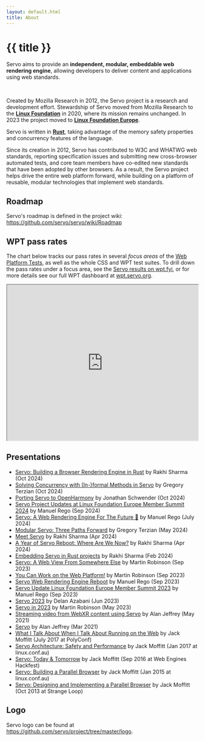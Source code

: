 ```yaml
---
layout: default.html
title: About
---
```


<div class="inner-container subpage-content">

<h1>{{ title }}</h1>
  <p class="subtitle">
    Servo aims to provide an <strong>independent, modular, embeddable web rendering engine</strong>, allowing developers to deliver content and applications using web standards.
  </p>
<br>

Created by Mozilla Research in 2012, the Servo project is a research and development effort. Stewardship of Servo moved from Mozilla Research to the [**Linux Foundation**](https://www.linuxfoundation.org/) in 2020, where its mission remains unchanged. In 2023 the project moved to [**Linux Foundation Europe**](https://linuxfoundation.eu/).

Servo is written in [**Rust**](https://www.rust-lang.org/), taking advantage of the memory safety properties and concurrency features of the language.

Since its creation in 2012, Servo has contributed to W3C and WHATWG web standards, reporting specification issues and submitting new cross-browser automated tests, and core team members have co-edited new standards that have been adopted by other browsers. As a result, the Servo project helps drive the entire web platform forward, while building on a platform of reusable, modular technologies that implement web standards.

## Roadmap

Servo's roadmap is defined in the project wiki: <https://github.com/servo/servo/wiki/Roadmap>

## WPT pass rates

The chart below tracks our pass rates in several *focus areas* of the [Web Platform Tests](http://web-platform-tests.org/), as well as the whole CSS and WPT test suites. To drill down the pass rates under a focus area, see the [Servo results on wpt.fyi](https://wpt.fyi/runs?label=master&product=servo), or for more details see our full WPT dashboard at [wpt.servo.org](https://wpt.servo.org).

<iframe src="https://wpt.servo.org/?embed" scrolling="no" style="width: 100%; height: 411px;"></iframe>

## Presentations

* [Servo: Building a Browser Rendering Engine in Rust](https://www.youtube.com/watch?v=fp5n7CSvALA) by Rakhi Sharma (Oct 2024)
* [Solving Concurrency with (In-)formal Methods in Servo](https://www.youtube.com/watch?v=1c9sHaEXQak) by Gregory Terzian (Oct 2024)
* [Porting Servo to OpenHarmony](https://www.youtube.com/watch?v=gpz088cxDcI) by Jonathan Schwender (Oct 2024)
* [Servo Project Updates at Linux Foundation Europe Member Summit 2024](https://www.youtube.com/watch?v=NHa4LPpWRh8&t=1351s) by Manuel Rego (Sep 2024)
* [Servo: A Web Rendering Engine For The Future 🔮](https://www.youtube.com/watch?v=SamA5Oz-G5w) by Manuel Rego (July 2024)
* [Modular Servo: Three Paths Forward](https://www.youtube.com/watch?v=EA_1jxzR85M) by Gregory Terzian (May 2024)
* [Meet Servo](https://servo.org/slides/2024-04-16-seattle-rust-user-group/) by Rakhi Sharma (Apr 2024)
* [A Year of Servo Reboot: Where Are We Now?](https://youtu.be/RdtlD_7JAs8) by Rakhi Sharma (Apr 2024)
* [Embedding Servo in Rust projects](https://fosdem.org/2024/schedule/event/fosdem-2024-2321-embedding-servo-in-rust-projects/) by Rakhi Sharma (Feb 2024)
* [Servo: A Web View From Somewhere Else](https://www.youtube.com/watch?v=lx70W83Bxtc) by Martin Robinson (Sep 2023)
* [You Can Work on the Web Platform!](https://youtu.be/RugzThWcjn4) by Martin Robinson (Sep 2023)
* [Servo Web Rendering Engine Reboot](https://youtu.be/9lkIX5ryZZ4) by Manuel Rego (Sep 2023)
* [Servo Update Linux Foundation Europe Member Summit 2023](https://youtu.be/J4qedc-0pjs?si=_LKCgZrrUTpM4mn7&t=2356) by Manuel Rego (Sep 2023)
* [Servo 2023](https://www.youtube.com/watch?v=pfk8s5OD99A) by Delan Azabani (Jun 2023)
* [Servo in 2023](https://www.youtube.com/watch?v=IdHvHoAO5oo) by Martin Robinson (May 2023)
* [Streaming video from WebXR content using Servo](https://www.youtube.com/watch?v=rAWeW6Q5Cuw) by Alan Jeffrey (May 2021)
* [Servo](https://www.youtube.com/watch?v=epEQ-9VAY_4) by Alan Jeffrey (Mar 2021)
* [What I Talk About When I Talk About Running on the Web](https://www.youtube.com/watch?v=M6uUB-gawRs) by Jack Moffitt (July 2017 at PolyConf)
* [Servo Architecture: Safety and Performance](https://www.youtube.com/watch?v=an5abNFba4Q) by Jack Moffitt (Jan 2017 at linux.conf.au)
* [Servo: Today & Tomorrow](https://www.youtube.com/watch?v=UGl9VVIOo3E) by Jack Moffitt (Sep 2016 at Web Engines Hackfest)
* [Servo: Building a Parallel Browser](https://www.youtube.com/watch?v=7q9vIMXSTzc) by Jack Moffitt (Jan 2015 at linux.conf.au)
* [Servo: Designing and Implementing a Parallel Browser](https://www.youtube.com/watch?v=67QP8t-89VM) by Jack Moffitt (Oct 2013 at Strange Loop)

## Logo

Servo logo can be found at <https://github.com/servo/project/tree/master/logo>.

</div>
